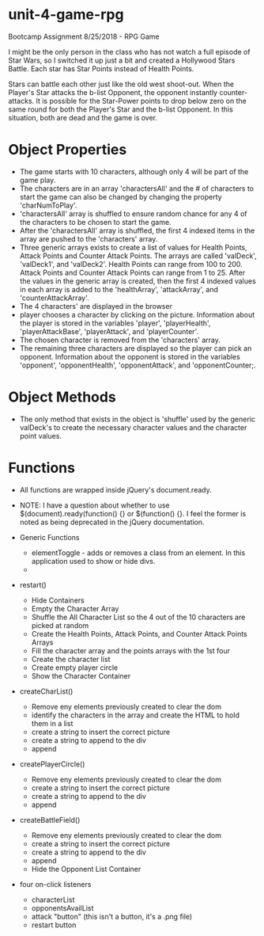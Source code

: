 # unit-4-game-rpg
Bootcamp Assignment 8/25/2018 - RPG Game

I might be the only person in the class who has not watch a full episode of Star Wars, so I switched it up just a bit and created a Hollywood Stars Battle.
Each star has Star Points instead of Health Points.

Stars can battle each other just like the old west shoot-out.  When the Player's Star attacks the b-list Opponent, the opponent instantly counter-attacks.  It is possible for the Star-Power points to drop below zero on the same round for both the Player's Star and the b-list Opponent.  In this situation, both are dead and the game is over.

# Object Properties
* The game starts with 10 characters, although only 4 will be part of the game play.
* The characters are in an array 'charactersAll' and the # of characters to start the game can also be changed by changing the property 'charNumToPlay'.
* 'charactersAll' array is shuffled to ensure random chance for any 4 of the characters to be chosen to start the game.
* After the 'charactersAll' array is shuffled, the first 4 indexed items in the array are pushed to the 'characters' array.
* Three generic arrays exists to create a list of values for Health Points, Attack Points and Counter Attack Points.  The arrays are called 'valDeck', 'valDeck1', and 'valDeck2'.  Health Points can range from 100 to 200.  Attack Points and Counter Attack Points can range from 1 to 25.  After the values in the generic array is created, then the first 4 indexed values in each array is added to the 'healthArray', 'attackArray', and 'counterAttackArray'. 
* The 4 characters' are displayed in the browser
* player chooses a character by clicking on the picture.  Information about the player is stored in the variables 'player', 'playerHealth', 'playerAttackBase', 'playerAttack', and 'playerCounter'.
* The chosen character is removed from the 'characters' array.
* The remaining three characters are displayed so the player can pick an opponent.  Information about the opponent is stored in the variables 'opponent', 'opponentHealth', 'opponentAttack', and 'opponentCounter;.

# Object Methods
* The only method that exists in the object is 'shuffle' used by the generic valDeck's to create the necessary character values and the character point values.

# Functions
* All functions are wrapped inside jQuery's document.ready.
* NOTE:  I have a question about whether to use $(document).ready(function() {} or $(function() {}.  I feel the former is noted as being deprecated in the jQuery documentation.  
* Generic Functions
  * elementToggle - adds or removes a class from an element.  In this application used to show or hide divs.
  * 

* restart()
  * Hide Containers
  * Empty the Character Array
  * Shuffle the All Character List so the 4 out of the 10 characters are picked at random
  * Create the Health Points, Attack Points, and Counter Attack Points Arrays
  * Fill the character array and the points arrays with the 1st four 
  * Create the character list
  * Create empty player circle
  * Show the Character Container

* createCharList()
  * Remove eny elements previously created to clear the dom
  * identify the characters in the array and create the HTML to hold them in a list
  * create a string to insert the correct picture
  * create a string to append to the div
  * append

* createPlayerCircle()
  * Remove eny elements previously created to clear the dom
  * create a string to insert the correct picture
  * create a string to append to the div
  * append

* createBattleField()
  * Remove eny elements previously created to clear the dom
  * create a string to insert the correct picture
  * create a string to append to the div
  * append
  * Hide the Opponent List Container

* four on-click listeners
  * characterList
  * opponentsAvailList
  * attack "button" (this isn't a button, it's a .png file)
  * restart button




